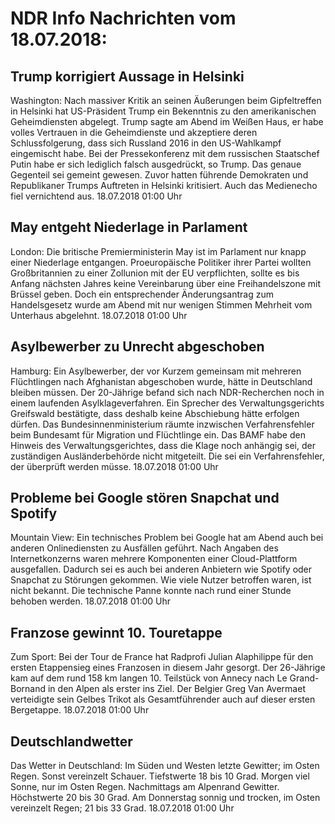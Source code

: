 # NDR Info Nachrichten vom 18.07.2018:


## Trump korrigiert Aussage in Helsinki
Washington: Nach massiver Kritik an seinen Äußerungen beim Gipfeltreffen in Helsinki hat US-Präsident Trump ein Bekenntnis zu den amerikanischen Geheimdiensten abgelegt. Trump sagte am Abend im Weißen Haus, er habe volles Vertrauen in die Geheimdienste und akzeptiere deren Schlussfolgerung, dass sich Russland 2016 in den US-Wahlkampf eingemischt habe. Bei der Pressekonferenz mit dem russischen Staatschef Putin habe er sich lediglich falsch ausgedrückt, so Trump. Das genaue Gegenteil sei gemeint gewesen. Zuvor hatten führende Demokraten und Republikaner Trumps Auftreten in Helsinki kritisiert. Auch das Medienecho fiel vernichtend aus. 18.07.2018 01:00 Uhr 

## May entgeht Niederlage in Parlament
London: Die britische Premierministerin May ist im Parlament nur knapp einer Niederlage entgangen. Proeuropäische Politiker ihrer Partei wollten Großbritannien zu einer Zollunion mit der EU verpflichten, sollte es bis Anfang nächsten Jahres keine Vereinbarung über eine Freihandelszone mit Brüssel geben. Doch ein entsprechender Änderungsantrag zum Handelsgesetz wurde am Abend mit nur wenigen Stimmen Mehrheit vom Unterhaus abgelehnt. 18.07.2018 01:00 Uhr 

## Asylbewerber zu Unrecht abgeschoben
Hamburg: Ein Asylbewerber, der vor Kurzem gemeinsam mit mehreren Flüchtlingen nach Afghanistan abgeschoben wurde, hätte in Deutschland bleiben müssen. Der 20-Jährige befand sich nach NDR-Recherchen noch in einem laufenden Asylklageverfahren. Ein Sprecher des Verwaltungsgerichts Greifswald bestätigte, dass deshalb keine Abschiebung hätte erfolgen dürfen. Das Bundesinnenministerium räumte inzwischen Verfahrensfehler beim Bundesamt für Migration und Flüchtlinge ein. Das BAMF habe den Hinweis des Verwaltungsgerichtes, dass die Klage noch anhängig sei, der zuständigen Ausländerbehörde nicht mitgeteilt. Die sei ein Verfahrensfehler, der überprüft werden müsse. 18.07.2018 01:00 Uhr 

## Probleme bei Google stören Snapchat und Spotify
Mountain View: Ein technisches Problem bei Google hat am Abend auch bei anderen Onlinediensten zu Ausfällen geführt. Nach Angaben des Internetkonzerns waren mehrere Komponenten einer Cloud-Plattform ausgefallen. Dadurch sei es auch bei anderen Anbietern wie Spotify oder Snapchat zu Störungen gekommen. Wie viele Nutzer betroffen waren, ist nicht bekannt. Die technische Panne konnte nach rund einer Stunde behoben werden. 18.07.2018 01:00 Uhr 

## Franzose gewinnt 10. Touretappe
Zum Sport: Bei der Tour de France hat Radprofi Julian Alaphilippe für den ersten Etappensieg eines Franzosen in diesem Jahr gesorgt. Der 26-Jährige kam auf dem rund 158 km langen 10. Teilstück von Annecy nach Le Grand-Bornand in den Alpen als erster ins Ziel. Der Belgier Greg Van Avermaet verteidigte sein Gelbes Trikot als Gesamtführender auch auf dieser ersten Bergetappe. 18.07.2018 01:00 Uhr 

## Deutschlandwetter
Das Wetter in Deutschland: Im Süden und Westen letzte Gewitter; im Osten Regen. Sonst vereinzelt Schauer. Tiefstwerte 18 bis 10 Grad. Morgen viel Sonne, nur im Osten Regen. Nachmittags am Alpenrand Gewitter. Höchstwerte 20 bis 30 Grad. Am Donnerstag sonnig und trocken, im Osten vereinzelt Regen; 21 bis 33 Grad. 18.07.2018 01:00 Uhr 
